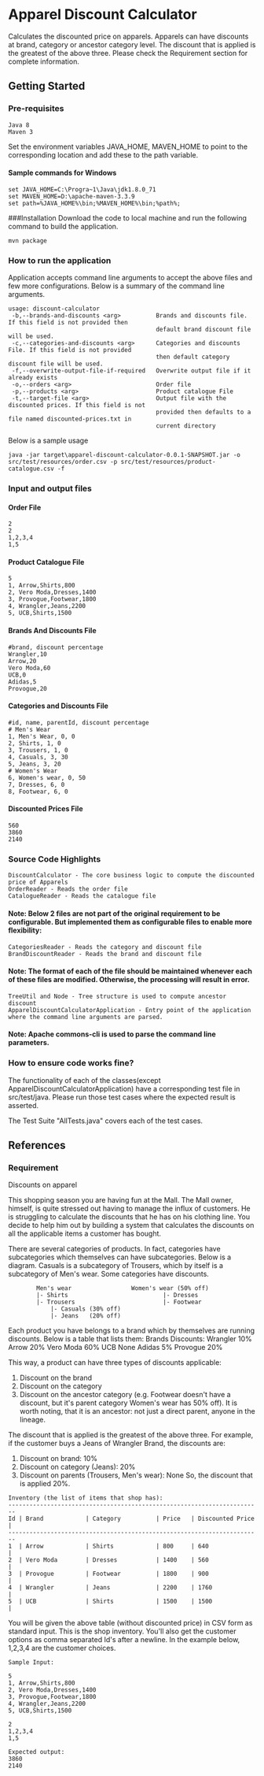 # Apparel Discount Calculator
Calculates the discounted price on apparels. Apparels can have discounts at brand, category or ancestor category level. The discount that is applied is the greatest of the above three. 
Please check the Requirement section for complete information.

## Getting Started
### Pre-requisites
```
Java 8
Maven 3
```
Set the environment variables JAVA_HOME, MAVEN_HOME to point to the corresponding location and add these to the path variable.
#### Sample commands for Windows
```
set JAVA_HOME=C:\Progra~1\Java\jdk1.8.0_71
set MAVEN_HOME=D:\apache-maven-3.3.9
set path=%JAVA_HOME%\bin;%MAVEN_HOME%\bin;%path%;
```
###Installation
Download the code to local machine and run the following command to build the application.
```
mvn package
```


### How to run the application
Application accepts command line arguments to accept the above files and few more configurations. Below is a summary of the command line arguments.
```
usage: discount-calculator
 -b,--brands-and-discounts <arg>          Brands and discounts file. If this field is not provided then
                                          default brand discount file will be used.
 -c,--categories-and-discounts <arg>      Categories and discounts File. If this field is not provided
                                          then default category discount file will be used.
 -f,--overwrite-output-file-if-required   Overwrite output file if it already exists
 -o,--orders <arg>                        Order file
 -p,--products <arg>                      Product catalogue File
 -t,--target-file <arg>                   Output file with the discounted prices. If this field is not
                                          provided then defaults to a file named discounted-prices.txt in
                                          current directory
```
Below is a sample usage
```
java -jar target\apparel-discount-calculator-0.0.1-SNAPSHOT.jar -o src/test/resources/order.csv -p src/test/resources/product-catalogue.csv -f
```

### Input and output files
#### Order File
```
2
2
1,2,3,4
1,5
```

#### Product Catalogue File
```
5
1, Arrow,Shirts,800
2, Vero Moda,Dresses,1400
3, Provogue,Footwear,1800
4, Wrangler,Jeans,2200
5, UCB,Shirts,1500
```

#### Brands And Discounts File
```
#brand, discount percentage
Wrangler,10
Arrow,20
Vero Moda,60
UCB,0
Adidas,5
Provogue,20
```

#### Categories and Discounts File
```
#id, name, parentId, discount percentage
# Men's Wear
1, Men's Wear, 0, 0
2, Shirts, 1, 0
3, Trousers, 1, 0
4, Casuals, 3, 30
5, Jeans, 3, 20
# Women's Wear
6, Women's wear, 0, 50
7, Dresses, 6, 0
8, Footwear, 6, 0
```

#### Discounted Prices File
```
560
3860
2140
```

### Source Code Highlights
```
DiscountCalculator - The core business logic to compute the discounted price of Apparels
OrderReader - Reads the order file
CatalogueReader - Reads the catalogue file
```
#### Note: Below 2 files are not part of the original requirement to be configurable. But implemented them as configurable files to enable more flexibility:
```
CategoriesReader - Reads the category and discount file
BrandDiscountReader - Reads the brand and discount file
```

#### Note: The format of each of the file should be maintained whenever each of these files are modified. Otherwise, the processing will result in error.
```
TreeUtil and Node - Tree structure is used to compute ancestor discount
ApparelDiscountCalculatorApplication - Entry point of the application where the command line arguments are parsed.
```
#### Note: Apache commons-cli is used to parse the command line parameters.


### How to ensure code works fine?
The functionality of each of the classes(except ApparelDiscountCalculatorApplication) have a corresponding test file in src/test/java. Please run those test cases where the expected result is asserted.

The Test Suite "AllTests.java" covers each of the test cases.



## References
### Requirement
Discounts on apparel

This shopping season you are having fun at the Mall. The Mall owner, himself, is quite stressed out having to manage the influx of customers.
He is struggling to calculate the discounts that he has on his clothing line. You decide to help him out by building a system that calculates the discounts on all the applicable items a customer has bought.
 
There are several categories of products. In fact, categories have subcategories which themselves can have subcategories. Below is a diagram.
Casuals is a subcategory of Trousers, which by itself is a subcategory of Men's wear. Some categories have discounts.
 
            Men's wear                 Women's wear (50% off)
            |- Shirts                          	|- Dresses
            |- Trousers                    		|- Footwear
				|- Casuals (30% off)
				|- Jeans   (20% off)
 
Each product you have belongs to a brand which by themselves are running discounts. Below is a table that lists them:
Brands Discounts:
Wrangler             10%
Arrow                   20%
Vero Moda        60%
UCB                       None
Adidas                  5%
Provogue            20%
 
This way, a product can have three types of discounts applicable:
1. Discount on the brand
2. Discount on the category
3. Discount on the ancestor category (e.g. Footwear doesn't have a discount, but it's parent category Women's wear has 50% off). It is worth noting, that it is an ancestor: not just a direct parent, anyone in the lineage.
 
The discount that is applied is the greatest of the above three. For example, if the customer buys a Jeans of Wrangler Brand, the discounts are:
1. Discount on brand: 10%
2. Discount on category (Jeans): 20%
3. Discount on parents (Trousers, Men's wear): None
So, the discount that is applied 20%.
 
```
Inventory (the list of items that shop has):
------------------------------------------------------------------------
Id | Brand            | Category          | Price   | Discounted Price |
------------------------------------------------------------------------
1  | Arrow            | Shirts            | 800     | 640              |
2  | Vero Moda        | Dresses           | 1400    | 560              |
3  | Provogue         | Footwear          | 1800    | 900              |
4  | Wrangler         | Jeans             | 2200    | 1760             | 
5  | UCB              | Shirts            | 1500    | 1500             |
```
 
You will be given the above table (without discounted price) in CSV form as standard input. This is the shop inventory.
You'll also get the customer options as comma separated Id's after a newline. In the example below, 1,2,3,4 are the customer choices.
``` 
Sample Input:
 
5
1, Arrow,Shirts,800
2, Vero Moda,Dresses,1400
3, Provogue,Footwear,1800
4, Wrangler,Jeans,2200
5, UCB,Shirts,1500
```
``` 
2
1,2,3,4
1,5
```
```
Expected output:
3860
2140
```
